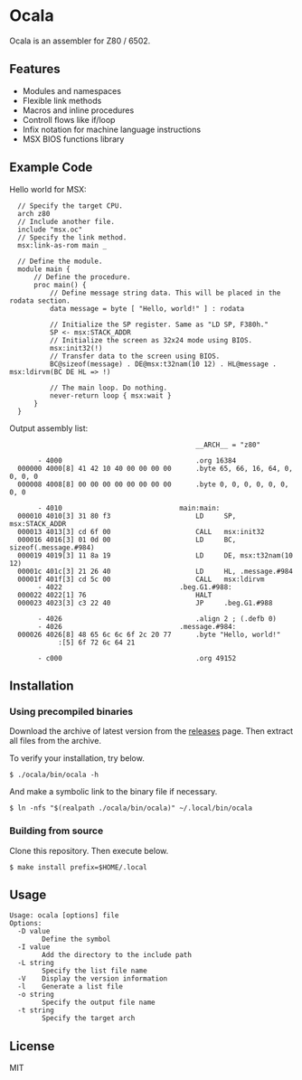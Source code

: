 # Ocala

Ocala is an assembler for Z80 / 6502.

## Features

- Modules and namespaces
- Flexible link methods
- Macros and inline procedures
- Controll flows like if/loop
- Infix notation for machine language instructions
- MSX BIOS functions library

## Example Code

Hello world for MSX:

```
  // Specify the target CPU.
  arch z80
  // Include another file.
  include "msx.oc"
  // Specify the link method.
  msx:link-as-rom main _

  // Define the module.
  module main {
      // Define the procedure.
      proc main() {
          // Define message string data. This will be placed in the rodata section.
          data message = byte [ "Hello, world!" ] : rodata

          // Initialize the SP register. Same as "LD SP, F380h."
          SP <- msx:STACK_ADDR
          // Initialize the screen as 32x24 mode using BIOS.
          msx:init32(!)
          // Transfer data to the screen using BIOS.
          BC@sizeof(message) . DE@msx:t32nam(10 12) . HL@message . msx:ldirvm(BC DE HL => !)

          // The main loop. Do nothing.
          never-return loop { msx:wait }
      }
  }
```

Output assembly list:

```
                                              __ARCH__ = "z80"

       - 4000                                 .org 16384
  000000 4000[8] 41 42 10 40 00 00 00 00      .byte 65, 66, 16, 64, 0, 0, 0, 0
  000008 4008[8] 00 00 00 00 00 00 00 00      .byte 0, 0, 0, 0, 0, 0, 0, 0

       - 4010                             main:main:
  000010 4010[3] 31 80 f3                     LD     SP, msx:STACK_ADDR
  000013 4013[3] cd 6f 00                     CALL   msx:init32
  000016 4016[3] 01 0d 00                     LD     BC, sizeof(.message.#984)
  000019 4019[3] 11 8a 19                     LD     DE, msx:t32nam(10 12)
  00001c 401c[3] 21 26 40                     LD     HL, .message.#984
  00001f 401f[3] cd 5c 00                     CALL   msx:ldirvm
       - 4022                             .beg.G1.#988:
  000022 4022[1] 76                           HALT
  000023 4023[3] c3 22 40                     JP     .beg.G1.#988

       - 4026                                 .align 2 ; (.defb 0)
       - 4026                             .message.#984:
  000026 4026[8] 48 65 6c 6c 6f 2c 20 77      .byte "Hello, world!"
            :[5] 6f 72 6c 64 21

       - c000                                 .org 49152
```

## Installation

### Using precompiled binaries

Download the archive of latest version from
the [releases](https://github.com/maokij/ocala/releases) page.
Then extract all files from the archive.

To verify your installation, try below.

```
$ ./ocala/bin/ocala -h
```

And make a symbolic link to the binary file if necessary.

```
$ ln -nfs "$(realpath ./ocala/bin/ocala)" ~/.local/bin/ocala
```

### Building from source

Clone this repository. Then execute below.

```
$ make install prefix=$HOME/.local
```

## Usage

```
Usage: ocala [options] file
Options:
  -D value
        Define the symbol
  -I value
        Add the directory to the include path
  -L string
        Specify the list file name
  -V    Display the version information
  -l    Generate a list file
  -o string
        Specify the output file name
  -t string
        Specify the target arch
```

## License

MIT
